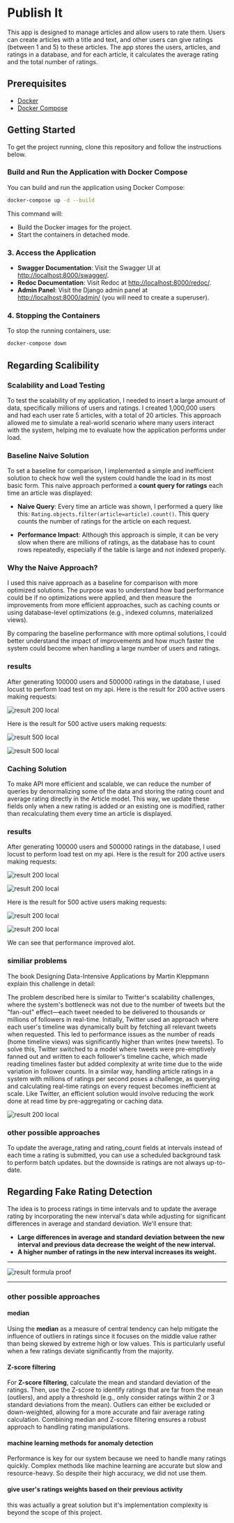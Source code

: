 # Publish It

This app is designed to manage articles and allow users to rate them. Users can create articles with a title and text, and other users can give ratings (between 1 and 5) 
to these articles. The app stores the users, articles, and ratings in a database, and for each article, it calculates the average rating and the total number of ratings.

## Prerequisites

- [Docker](https://www.docker.com/)
- [Docker Compose](https://docs.docker.com/compose/install/)

## Getting Started

To get the project running, clone this repository and follow the instructions below.

### Build and Run the Application with Docker Compose

You can build and run the application using Docker Compose:

```bash
docker-compose up -d --build
```

This command will:
- Build the Docker images for the project.
- Start the containers in detached mode.

### 3. Access the Application

- **Swagger Documentation**: Visit the Swagger UI at [http://localhost:8000/swagger/](http://localhost/swagger/).
- **Redoc Documentation**: Visit Redoc at [http://localhost:8000/redoc/](http://localhost/redoc/).
- **Admin Panel**: Visit the Django admin panel at [http://localhost:8000/admin/](http://localhost/admin/) (you will need to create a superuser).

### 4. Stopping the Containers

To stop the running containers, use:

```bash
docker-compose down
```

## Regarding Scalibility

### Scalability and Load Testing

To test the scalability of my application, I needed to insert a large amount of data, 
specifically millions of users and ratings. I created 1,000,000 users and had each user rate 5 articles, with a total of 20 articles. 
This approach allowed me to simulate a real-world scenario where many users interact with the system, helping me to evaluate how the application performs under load.

### Baseline Naive Solution

To set a baseline for comparison, I implemented a simple and inefficient solution to check how well the system could handle the load in its most basic form. This naive approach performed a **count query for ratings** each time an article was displayed:

- **Naive Query**: Every time an article was shown, I performed a query like this: `Rating.objects.filter(article=article).count()`. This query counts the number of ratings for the article on each request.
  
- **Performance Impact**: Although this approach is simple, it can be very slow when there are millions of ratings, as the database has to count rows repeatedly, especially if the table is large and not indexed properly.

### Why the Naive Approach?

I used this naive approach as a baseline for comparison with more optimized solutions. The purpose was to understand how bad performance could be if no optimizations were applied, and then measure the improvements from more efficient approaches, such as caching counts or using database-level optimizations (e.g., indexed columns, materialized views).

By comparing the baseline performance with more optimal solutions, I could better understand the impact of improvements and how much faster the system could become when handling a large number of users and ratings.
### results

After generating 100000 users and 500000 ratings in the database, I used locust to perform load test on my api. Here is the result for 200 active users making requests:

![result 200 local](https://github.com/mohamadfh/publishit/blob/main/reports/200%20local.png?raw=true)

Here is the result for 500 active users making requests:

![result 500 local](https://github.com/mohamadfh/publishit/blob/main/reports/500%20local.png?raw=true)

![result 500 local](https://github.com/mohamadfh/publishit/blob/main/reports/500%20local%20chart.png?raw=true)

### Caching Solution

To make API more efficient and scalable, we can reduce the number of queries by denormalizing some of the data and storing the rating count and average rating directly in the Article model. This way, we update these fields only when a new rating is added or an existing one is modified, rather than recalculating them every time an article is displayed.

### results

After generating 100000 users and 500000 ratings in the database, I used locust to perform load test on my api. Here is the result for 200 active users making requests:

![result 200 local](https://github.com/mohamadfh/publishit/blob/main/reports/rep_2_200.png?raw=true)

![result 200 local](https://github.com/mohamadfh/publishit/blob/main/reports/rep_2_200_chart.png?raw=true)


Here is the result for 500 active users making requests:

![result 200 local](https://github.com/mohamadfh/publishit/blob/main/reports/rep_2_500.png?raw=true)

![result 200 local](https://github.com/mohamadfh/publishit/blob/main/reports/rep_2_500_chart.png?raw=true)

We can see that performance improved alot.

### similiar problems

The book Designing Data-Intensive Applications by Martin Kleppmann explain this challenge in detail:

The problem described here is similar to Twitter's scalability challenges, where the system's bottleneck was not due to the number of tweets but the "fan-out" effect—each tweet needed to be delivered to thousands or millions of followers in real-time. Initially, Twitter used an approach where each user's timeline was dynamically built by fetching all relevant tweets when requested. This led to performance issues as the number of reads (home timeline views) was significantly higher than writes (new tweets). To solve this, Twitter switched to a model where tweets were pre-emptively fanned out and written to each follower's timeline cache, which made reading timelines faster but added complexity at write time due to the wide variation in follower counts. In a similar way, handling article ratings in a system with millions of ratings per second poses a challenge, as querying and calculating real-time ratings on every request becomes inefficient at scale. Like Twitter, an efficient solution would involve reducing the work done at read time by pre-aggregating or caching data.

![result 200 local](https://github.com/mohamadfh/publishit/blob/main/reports/twitter_issue.png?raw=true)

### other possible approaches

To update the average_rating and rating_count fields at intervals instead of each time a rating is submitted, you can use a scheduled background task to perform batch updates. but the downside is ratings are not always up-to-date.

## Regarding Fake Rating Detection

The idea is to process ratings in time intervals and to update the average rating by incorporating the new interval's data while adjusting for significant differences in average and standard deviation. We'll ensure that:

- **Large differences in average and standard deviation between the new interval and previous data decrease the weight of the new interval.**
- **A higher number of ratings in the new interval increases its weight.**

---

![result formula proof](https://github.com/mohamadfh/publishit/blob/main/reports/formula.jpg?raw=true)

---
### other possible approaches

#### median

Using the **median** as a measure of central tendency can help mitigate the influence of outliers in ratings since it focuses on the middle value rather than being skewed by extreme high or low values. This is particularly useful when a few ratings deviate significantly from the majority.

#### Z-score filtering

For **Z-score filtering**, calculate the mean and standard deviation of the ratings. Then, use the Z-score to identify ratings that are far from the mean (outliers), and apply a threshold (e.g., only consider ratings within 2 or 3 standard deviations from the mean). Outliers can either be excluded or down-weighted, allowing for a more accurate and fair average rating calculation. Combining median and Z-score filtering ensures a robust approach to handling rating manipulations.

#### machine learning methods for anomaly detection 

Performance is key for our system because we need to handle many ratings quickly. Complex methods like machine learning are accurate but slow and resource-heavy. So despite their high accuracy, we did not use them.

#### give user's ratings weights based on their previous activity

this was actually a great solution but it's implementation complexity is beyond the scope of this project.
